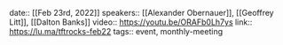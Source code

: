 date:: [[Feb 23rd, 2022]] 
speakers:: [[Alexander Obernauer]], [[Geoffrey Litt]], [[Dalton Banks]]
video:: https://youtu.be/ORAFb0Lh7ys
link:: https://lu.ma/tftrocks-feb22
tags:: event, monthly-meeting
